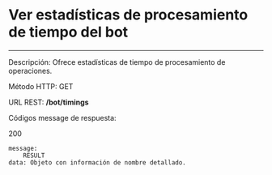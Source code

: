 # Ver estadísticas de procesamiento de tiempo del bot
___

Descripción: Ofrece estadísticas de tiempo de procesamiento de operaciones.

Método HTTP: GET

URL REST: **/bot/timings**

Códigos message de respuesta:

200

    message: 
        RESULT
    data: Objeto con información de nombre detallado.
	
